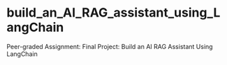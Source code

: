 # build_an_AI_RAG_assistant_using_LangChain
Peer-graded Assignment: Final Project: Build an AI RAG Assistant Using LangChain
